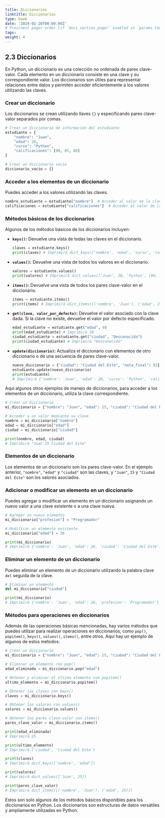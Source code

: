 ```yaml
---
title: Diccionarios
linktitle: Diccionarios
type: book
date: '2024-01-20T00:00:00Z'
# Prev/next pager order (if `docs_section_pager` enabled in `params.toml`)
tags: 
weight: 4
---
```



## 2.3 Diccionarios

En Python, un diccionario es una colección no ordenada de pares clave-valor. Cada elemento en un diccionario consiste en una clave y su correspondiente valor. Los diccionarios son útiles para representar relaciones entre datos y permiten acceder eficientemente a los valores utilizando las claves.

### Crear un diccionario

Los diccionarios se crean utilizando llaves `{}` y especificando pares clave-valor separados por comas.

```python
# Crear un diccionario de información del estudiante
estudiante = {
    "nombre": "Juan",
    "edad": 20,
    "curso": "Python",
    "calificaciones": [90, 85, 88]
}

# Crear un diccionario vacío
diccionario_vacio = {}
```

### Acceder a los elementos de un diccionario

Puedes acceder a los valores utilizando las claves.

```python
nombre_estudiante = estudiante["nombre"]  # Acceder al valor de la clave "nombre"
calificaciones = estudiante["calificaciones"]  # Acceder al valor de la clave "calificaciones"
```

### Métodos básicos de los diccionarios

Algunos de los métodos básicos de los diccionarios incluyen:

- **`keys()`:** Devuelve una vista de todas las claves en el diccionario.

    ```python
    claves = estudiante.keys()
    print(claves) # Imprimirá dict_keys(['nombre', 'edad', 'curso', 'calificaciones'])
    ```

- **`values()`:** Devuelve una vista de todos los valores en el diccionario.

    ```python
    valores = estudiante.values()
    print(valores) # Imprimirá dict_values(['Juan', 20, 'Python', [90, 85, 88]])
    ```

- **`items()`:** Devuelve una vista de todos los pares clave-valor en el diccionario.

    ```python
    items = estudiante.items()
    print(items) # Imprimirá dict_items([('nombre', 'Juan'), ('edad', 20), ('curso', 'Python'), ('calificaciones', [90, 85, 88])])
    ```

- **`get(clave, valor_por_defecto)`:** Devuelve el valor asociado con la clave dada. Si la clave no existe, devuelve el valor por defecto especificado.

    ```python
    edad_estudiante = estudiante.get("edad", 0)
    print(edad_estudiante) # Imprimirá 20
    ciudad_estudiante = estudiante.get("ciudad", "Desconocida")
    print(ciudad_estudiante) # Imprimirá "Desconocida"
    ```

- **`update(diccionario)`:** Actualiza el diccionario con elementos de otro diccionario o de una secuencia de pares clave-valor.

    ```python
    nuevo_diccionario = {"ciudad": "Ciudad del Este", "nota_final": 92}
    estudiante.update(nuevo_diccionario)
    print(estudiante)
    # Imprimirá {'nombre': 'Juan', 'edad': 20, 'curso': 'Python', 'calificaciones': [90, 85, 88], 'ciudad': 'Ciudad del Este', 'nota_final': 92}
    ```

Aquí algunos otros ejemplos de manejo de diccionarios, para acceder a los elementos de un diccionario, utiliza la clave correspondiente.

```python
# Crear un diccionario
mi_diccionario = {"nombre": "Juan", "edad": 25, "ciudad": "Ciudad del Este"}

# Acceder a un valor mediante su clave
nombre = mi_diccionario["nombre"]
edad = mi_diccionario["edad"]
ciudad = mi_diccionario["ciudad"]

print(nombre, edad, ciudad)
# Imprimirá "Juan 25 Ciudad del Este"
```

### Elementos de un diccionario

Los elementos de un diccionario son los pares clave-valor. En el ejemplo anterior, `"nombre"`, `"edad"` y `"ciudad"` son las claves, y `"Juan"`, `25` y `"Ciudad del Este"` son los valores asociados.

### Adicionar o modificar un elemento en un diccionario

Puedes agregar o modificar un elemento en un diccionario asignando un nuevo valor a una clave existente o a una clave nueva.

```python
# Agregar un nuevo elemento
mi_diccionario["profesion"] = "Programador"

# Modificar un elemento existente
mi_diccionario["edad"] = 26

print(mi_diccionario)
# Imprimirá {'nombre': 'Juan', 'edad': 26, 'ciudad': 'Ciudad del Este', 'profesion': 'Programador'}
```

### Eliminar un elemento de un diccionario

Puedes eliminar un elemento de un diccionario utilizando la palabra clave `del` seguida de la clave.

```python
# Eliminar un elemento
del mi_diccionario["ciudad"]

print(mi_diccionario)
# Imprimirá {'nombre': 'Juan', 'edad': 26, 'profesion': 'Programador'}
```

### Métodos para operaciones en diccionarios

Además de las operaciones básicas mencionadas, hay varios métodos que puedes utilizar para realizar operaciones en diccionarios, como `pop()`, `popitem()`, `keys()`, `values()`, `items()`, entre otros. Aquí hay un ejemplo de algunos de estos métodos:

```python
# Crear un diccionario
mi_diccionario = {"nombre": "Juan", "edad": 25, "ciudad": "Ciudad del Este"}

# Eliminar un elemento con pop()
edad_eliminada = mi_diccionario.pop("edad")

# Obtener y eliminar el último elemento con popitem()
ultimo_elemento = mi_diccionario.popitem()

# Obtener las claves con keys()
claves = mi_diccionario.keys()

# Obtener los valores con values()
valores = mi_diccionario.values()

# Obtener los pares clave-valor con items()
pares_clave_valor = mi_diccionario.items()

print(edad_eliminada)
# Imprimirá 25

print(ultimo_elemento)
# Imprimirá ('ciudad', 'Ciudad del Este')

print(claves)
# Imprimirá dict_keys(['nombre', 'edad'])

print(valores)
# Imprimirá dict_values(['Juan', 25])

print(pares_clave_valor)
# Imprimirá dict_items([('nombre', 'Juan'), ('edad', 25)])
```

Estos son solo algunos de los métodos básicos disponibles para los diccionarios en Python. Los diccionarios son estructuras de datos versátiles y ampliamente utilizadas en Python.
